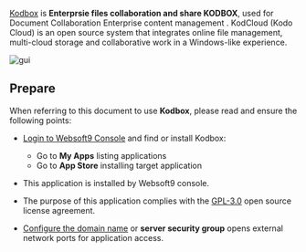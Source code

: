 [Kodbox](https://kodcloud.com/) is **Enterprsie files collaboration and share KODBOX**, used for Document Collaboration Enterprise content management . KodCloud (Kodo Cloud) is an open source system that integrates online file management, multi-cloud storage and collaborative work in a Windows-like experience.


![gui](https://libs.websoft9.com/Websoft9/DocsPicture/zh/kodcloud/kodcloud-gui-websoft9.png)


## Prepare

When referring to this document to use **Kodbox**, please read and ensure the following points:

- [Login to Websoft9 Console](./login-console) and find or install Kodbox:
  - Go to **My Apps** listing applications 
  - Go to **App Store** installing target application

- This application is installed by Websoft9 console.


- The purpose of this application complies with the [GPL-3.0](https://opensource.org/licenses/GPL-3.0) open source license agreement.


- [Configure the domain name](./domain-set) or **server security group** opens external network ports for application access.
